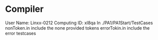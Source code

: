 # Compiler
User Name: Linxx-0212
Computing ID: xl8qa
In ./PA1/PA1Start/TestCases
nonToken.in include the none provided tokens
errorTokin.in include the error testcases
